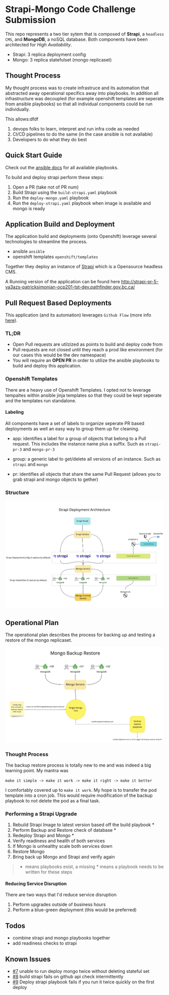 # Strapi-Mongo Code Challenge Submission

This repo represents a two tier sytem that is composed of __Strapi__, a `headless CMS`, and __MongoDB__, a noSQL database. Both components have been architected for _High Availability_. 

- Strapi: 3 replica deployment config
- Mongo: 3 replica statefulset (mongo replicaset)

## Thought Process

My thought process was to create infrastruce and its automation that abstracted away operational specifics away into playbooks. In addition all infrastructure was decoupled (for example openshift templates are seperate from ansible playbooks) so that all individual components could be run individually.

This allows:dfdf

1. devops folks to learn, interpret and run infra code as needed 
2. CI/CD pipelines to do the same (in the case ansible is not available)
3. Developers to do what they do best


## Quick Start Guide
Check out the [ansible docs](ansible/README.md) for all available playbooks. 

To build and deploy strapi perform these steps:

1. Open a PR (take not of PR num)
2. Build Strapi using the `build-strapi.yaml` playbook
3. Run the `deploy-mongo.yaml` playbook
4. Run the `deploy-strapi.yaml` playbook when image is available and mongo is ready

## Application Build and Deployment

The application build and deployments (onto Openshift) leverage several technologies to streamline the process.

- ansible `ansible`
- openshift templates `openshift/templates`

Together they deploy an instance of [Strapi](https://strapi.io) which is a Opensource headless CMS. 

A Running version of the application can be found here http://strapi-pr-5-va3azs-patricksimonian-ocp201-tst-dev.pathfinder.gov.bc.ca/


## Pull Request Based Deployments

This application (and its automation) leverages `Github Flow`  (more info [here](https://guides.github.com/introduction/flow/)). 

### TL;DR

- Open Pull requests are utilzized as points to build and deploy code from
- Pull requests are not closed until they reach a prod like environment (for our cases this would be the dev namespace)
- You will require an __OPEN PR__ in order to utilize the ansible playbooks to build and deploy this application.


### Openshift Templates

There are a heavy use of Openshift Templates. I opted not to leverage tempaltes within ansible jinja templates so that they could be kept seperate and the templates run standalone. 


#### Labeling

All components have a set of labels to organize seperate PR based deployments as well an easy way to group them up for cleaning. 

- app: identifies a label for a group of objects that belong to a Pull request. This includes the instance name plus a suffix. Such as `strapi-pr-3` and `mongo-pr-3`

- group: a generic label to get/delete all versions of an instance. Such as `strapi` and `mongo`

- pr: identifies all objects that share the same Pull Request (allows you to grab strapi and mongo objects to gether)


### Structure

![architecture](docs/architecture.png)


## Operational Plan

The operational plan describes the process for backing up and testing a restore of the mongo replicaset. 

![backup](docs/backup.png)


### Thought Process

The backup restore process is totally new to me and was indeed a big learning point. My mantra was

`make it simple -> make it work -> make it right -> make it better`

I comfortably covered up to `make it work`. My hope is to transfer the pod template into a cron job. This would require modification of the backup playbook to not delete the pod as a final task. 



### Performing a Strapi Upgrade

1. Rebuild Strapi Image to latest version based off the build playbook *
2. Perform Backup and Restore check of database *
3. Redeploy Strapi and Mongo *
4. Verify readiness and health of both services
5. If Mongo is unhealthy scale both services down
6. Restore Mongo
7. Bring back up Mongo and Strapi and verify again

> *  means playbooks exist, a missing * means a playbook needs to be written for these steps

#### Reducing Service Disruption

There are two ways that I'd reduce service disruption

1. Perform upgrades outside of business hours
2. Perform a blue-green deployment (this would be preferred)


## Todos

- combine strapi and mongo playbooks together
- add readiness checks to strapi

## Known Issues

- [#7](https://github.com/patricksimonian/strapi-demo/issues/7) unable to run deploy mongo twice without deleting stateful set
- [#8](https://github.com/patricksimonian/strapi-demo/issues/8) build strapi fails on github api check intermittently
- [#9](https://github.com/patricksimonian/strapi-demo/issues/9) Deploy strapi playbook fails if you run it twice quickly on the first deploy
